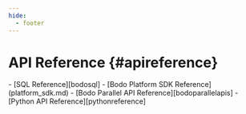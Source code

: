 ```yaml
---
hide:
  - footer
---
```


API Reference {#apireference}
=============

<div class="grid cards" markdown>
- [SQL Reference][bodosql]
- [Bodo Platform SDK Reference](platform_sdk.md)
- [Bodo Parallel API Reference][bodoparallelapis]
- [Python API Reference][pythonreference]
</div>
